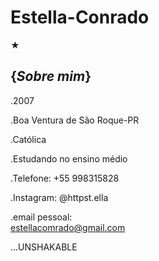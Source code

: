 # Estella-Conrado
★

## {_Sobre mim_}

.2007

.Boa Ventura de São Roque-PR

.Católica

.Estudando no ensino médio 

.Telefone: +55 998315828

.Instagram: @httpst.ella 

.email pessoal:         
estellacomrado@gmail.com 

...UNSHAKABLE




